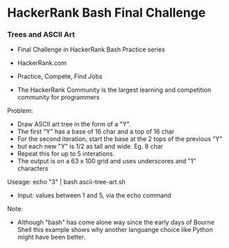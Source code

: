 # HackerRank Bash Final Challenge

### Trees and ASCII Art 

- Final Challenge in HackerRank Bash Practice series

- HackerRank.com 
- Practice, Compete, Find Jobs
- The HackerRank Community is the largest learning and competition community for programmers

Problem:

- Draw ASCII art tree in the form of a "Y".
- The first "Y" has a base of 16 char and a top of 16 char
- For the second iteration, start the base at the 2 tops of the previous "Y" 
- but each new "Y" is 1/2 as tall and wide. Eg. 8 char
- Repeat this for up to 5 interations.
- The output is on a 63 x 100 grid and uses underscores and "1" characters 

Useage: echo "3" | bash ascii-tree-art.sh 

- Input: values between 1 and 5, via the echo command 

Note: 

- Although "bash" has come alone way since the early days of Bourne Shell this 
example shows why another languange choice like Python might have been better.


